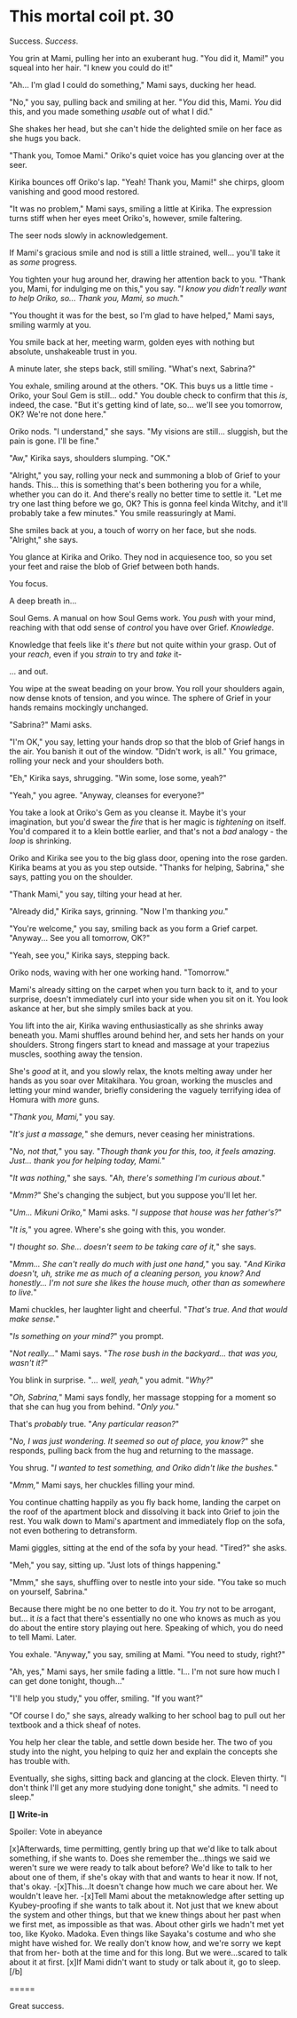# This mortal coil pt. 30

Success. *Success*.

You grin at Mami, pulling her into an exuberant hug. "You did it, Mami!" you squeal into her hair. "I knew you could do it!"

"Ah... I'm glad I could do something," Mami says, ducking her head.

"No," you say, pulling back and smiling at her. "*You* did this, Mami. *You* did this, and you made something *usable* out of what I did."

She shakes her head, but she can't hide the delighted smile on her face as she hugs you back.

"Thank you, Tomoe Mami." Oriko's quiet voice has you glancing over at the seer.

Kirika bounces off Oriko's lap. "Yeah! Thank you, Mami!" she chirps, gloom vanishing and good mood restored.

"It was no problem," Mami says, smiling a little at Kirika. The expression turns stiff when her eyes meet Oriko's, however, smile faltering.

The seer nods slowly in acknowledgement.

If Mami's gracious smile and nod is still a little strained, well... you'll take it as *some* progress.

You tighten your hug around her, drawing her attention back to you. "Thank you, Mami, for indulging me on this," you say. "*I know you didn't really want to help Oriko, so... Thank you, Mami, so much.*"

"You thought it was for the best, so I'm glad to have helped," Mami says, smiling warmly at you.

You smile back at her, meeting warm, golden eyes with nothing but absolute, unshakeable trust in you.

A minute later, she steps back, still smiling. "What's next, Sabrina?"

You exhale, smiling around at the others. "OK. This buys us a little time - Oriko, your Soul Gem is still... odd." You double check to confirm that this *is*, indeed, the case. "But it's getting kind of late, so... we'll see you tomorrow, OK? We're not done here."

Oriko nods. "I understand," she says. "My visions are still... sluggish, but the pain is gone. I'll be fine."

"Aw," Kirika says, shoulders slumping. "OK."

"Alright," you say, rolling your neck and summoning a blob of Grief to your hands. This... this is something that's been bothering you for a while, whether you can do it. And there's really no better time to settle it. "Let me try one last thing before we go, OK? This is gonna feel kinda Witchy, and it'll probably take a few minutes." You smile reassuringly at Mami.

She smiles back at you, a touch of worry on her face, but she nods. "Alright," she says.

You glance at Kirika and Oriko. They nod in acquiesence too, so you set your feet and raise the blob of Grief between both hands.

You focus.

A deep breath in...

Soul Gems. A manual on how Soul Gems work. You *push* with your mind, reaching with that odd sense of *control* you have over Grief. *Knowledge*.

Knowledge that feels like it's *there* but not quite within your grasp. Out of your *reach*, even if you *strain* to try and *take* it-

... and out.

You wipe at the sweat beading on your brow. You roll your shoulders again, now dense knots of tension, and you wince. The sphere of Grief in your hands remains mockingly unchanged.

"Sabrina?" Mami asks.

"I'm OK," you say, letting your hands drop so that the blob of Grief hangs in the air. You banish it out of the window. "Didn't work, is all." You grimace, rolling your neck and your shoulders both.

"Eh," Kirika says, shrugging. "Win some, lose some, yeah?"

"Yeah," you agree. "Anyway, cleanses for everyone?"

You take a look at Oriko's Gem as you cleanse it. Maybe it's your imagination, but you'd swear the *fire* that is her magic is *tightening* on itself. You'd compared it to a klein bottle earlier, and that's not a *bad* analogy - the *loop* is shrinking.

Oriko and Kirika see you to the big glass door, opening into the rose garden. Kirika beams at you as you step outside. "Thanks for helping, Sabrina," she says, patting you on the shoulder.

"Thank Mami," you say, tilting your head at her.

"Already did," Kirika says, grinning. "Now I'm thanking *you*."

"You're welcome," you say, smiling back as you form a Grief carpet. "Anyway... See you all tomorrow, OK?"

"Yeah, see you," Kirika says, stepping back.

Oriko nods, waving with her one working hand. "Tomorrow."

Mami's already sitting on the carpet when you turn back to it, and to your surprise, doesn't immediately curl into your side when you sit on it. You look askance at her, but she simply smiles back at you.

You lift into the air, Kirika waving enthusiastically as she shrinks away beneath you. Mami shuffles around behind her, and sets her hands on your shoulders. Strong fingers start to knead and massage at your trapezius muscles, soothing away the tension.

She's *good* at it, and you slowly relax, the knots melting away under her hands as you soar over Mitakihara. You groan, working the muscles and letting your mind wander, briefly considering the vaguely terrifying idea of Homura with *more* guns.

"*Thank you, Mami,*" you say.

"*It's just a massage,*" she demurs, never ceasing her ministrations.

"*No, not that,*" you say. "*Though thank you for this, too, it feels *amazing*. Just... thank you for helping today, Mami.*"

"*It was nothing,*" she says. "*Ah, there's something I'm curious about.*"

"*Mmm?*" She's changing the subject, but you suppose you'll let her.

"*Um... Mikuni Oriko,*" Mami asks. "*I suppose that house was her father's?*"

"*It is,*" you agree. Where's she going with this, you wonder.

"*I thought so. She... doesn't seem to be taking care of it,*" she says.

"*Mmm... She can't really do much with just one hand,*" you say. "*And Kirika doesn't, uh, strike me as much of a *cleaning* person, you know? And honestly... I'm not sure she likes the house much, other than as somewhere to live.*"

Mami chuckles, her laughter light and cheerful. "*That's true. And that would make sense.*"

"*Is something on your mind?*" you prompt.

"*Not really...*" Mami says. "*The rose bush in the backyard... that was *you*, wasn't it?*"

You blink in surprise. "*... well, yeah,*" you admit. "*Why?*"

"*Oh, Sabrina,*" Mami says fondly, her massage stopping for a moment so that she can hug you from behind. "*Only you.*"

That's *probably* true. "*Any particular reason?*"

"*No, I was just wondering. It seemed so out of place, you know?*" she responds, pulling back from the hug and returning to the massage.

You shrug. "*I wanted to test something, and Oriko didn't like the bushes.*"

"*Mmm,*" Mami says, her chuckles filling your mind.

You continue chatting happily as you fly back home, landing the carpet on the roof of the apartment block and dissolving it back into Grief to join the rest. You walk down to Mami's apartment and immediately flop on the sofa, not even bothering to detransform.

Mami giggles, sitting at the end of the sofa by your head. "Tired?" she asks.

"Meh," you say, sitting up. "Just lots of things happening."

"Mmm," she says, shuffling over to nestle into your side. "You take so much on yourself, Sabrina."

Because there might be no one better to do it. You *try* not to be arrogant, but... it *is* a fact that there's essentially no one who knows as much as you do about the entire story playing out here. Speaking of which, you do need to tell Mami. Later.

You exhale. "Anyway," you say, smiling at Mami. "You need to study, right?"

"Ah, yes," Mami says, her smile fading a little. "I... I'm not sure how much I can get done tonight, though..."

"I'll help you study," you offer, smiling. "If you want?"

"Of course I do," she says, already walking to her school bag to pull out her textbook and a thick sheaf of notes.

You help her clear the table, and settle down beside her. The two of you study into the night, you helping to quiz her and explain the concepts she has trouble with.

Eventually, she sighs, sitting back and glancing at the clock. Eleven thirty. "I don't think I'll get any more studying done tonight," she admits. "I need to sleep."

**\[] Write-in**

Spoiler: Vote in abeyance

\[x]Afterwards, time permitting, gently bring up that we'd like to talk about something, if she wants to. Does she remember the...things we said we weren't sure we were ready to talk about before? We'd like to talk to her about one of them, if she's okay with that and wants to hear it now. If not, that's okay.
\-\[x]This...It doesn't change how much we care about her. We wouldn't leave her.
\-\[x]Tell Mami about the metaknowledge after setting up Kyubey-proofing if she wants to talk about it. Not just that we knew about the system and other things, but that we knew things about her past when we first met, as impossible as that was. About other girls we hadn't met yet too, like Kyoko. Madoka. Even things like Sayaka's costume and who she might have wished for. We really don't know how, and we're sorry we kept that from her- both at the time and for this long. But we were...scared to talk about it at first.
\[x]If Mami didn't want to study or talk about it, go to sleep.\[/b]

\=====​

Great success.
